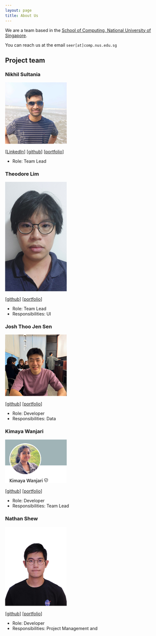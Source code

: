 ```yaml
---
layout: page
title: About Us
---
```


We are a team based in the [School of Computing, National University of Singapore](https://www.comp.nus.edu.sg).

You can reach us at the email `seer[at]comp.nus.edu.sg`

## Project team

### Nikhil Sultania

<img src="images/timenikhil.png" width="200px">

[[LinkedIn](www.linkedin.com/in/nikhil-sultania)]
[[github](https://github.com/Timenikhil)]
[[portfolio](team/timenikhil.md)]

* Role: Team Lead

### Theodore Lim

<img src="images/obrona.png" width="200px">

[[github](http://github.com/obrona)]
[[portfolio](http://github.com/obrona)]

* Role: Team Lead
* Responsibilities: UI

### Josh Thoo Jen Sen

<img src="images/joshthoo.png" width="200px">

[[github](http://github.com/joshthoo)] [[portfolio](team/johndoe.md)]

* Role: Developer
* Responsibilities: Data

### Kimaya Wanjari

<img src="images/kimxw.png" width="200px">

[[github](http://github.com/kimxw)]
[[portfolio](team/kimxw.md)]

* Role: Developer
* Responsibilities: Team Lead

### Nathan Shew

<img src="images/nathanshew.png" width="200px">

[[github](http://github.com/nathanshew)]
[[portfolio](team/nathanshew.md)]

* Role: Developer
* Responsibilities: Project Management and 
